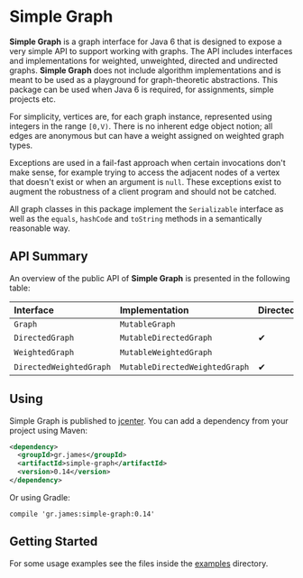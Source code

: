 # Simple Graph

**Simple Graph** is a graph interface for Java 6 that is designed to expose a
very simple API to support working with graphs. The API includes interfaces and
implementations for weighted, unweighted, directed and undirected graphs.
**Simple Graph** does not include algorithm implementations and is meant to be
used as a playground for graph-theoretic abstractions. This package can be used
when Java 6 is required, for assignments, simple projects etc.

For simplicity, vertices are, for each graph instance, represented using
integers in the range `[0,V)`. There is no inherent edge object notion; all
edges are anonymous but can have a weight assigned on weighted graph types.

Exceptions are used in a fail-fast approach when certain invocations don't make
sense, for example trying to access the adjacent nodes of a vertex that doesn't
exist or when an argument is `null`. These exceptions exist to augment the
robustness of a client program and should not be catched.

All graph classes in this package implement the `Serializable` interface as well
as the `equals`, `hashCode` and `toString` methods in a semantically reasonable
way.

## API Summary

An overview of the public API of **Simple Graph** is presented in the following
table:

| Interface               | Implementation                 | Directed | Weighted |
| :---------------------- | :----------------------------- | :------- | :------- |
| `Graph`                 | `MutableGraph`                 |          |          |
| `DirectedGraph`         | `MutableDirectedGraph`         | &#10004; |          |
| `WeightedGraph`         | `MutableWeightedGraph`         |          | &#10004; |
| `DirectedWeightedGraph` | `MutableDirectedWeightedGraph` | &#10004; | &#10004; |

## Using

Simple Graph is published to
[jcenter](https://bintray.com/gstamatelat/simple-graph/simple-graph). You can
add a dependency from your project using Maven:

```xml
<dependency>
  <groupId>gr.james</groupId>
  <artifactId>simple-graph</artifactId>
  <version>0.14</version>
</dependency>
```

Or using Gradle:

```
compile 'gr.james:simple-graph:0.14'
```

## Getting Started

For some usage examples see the files inside the
[examples](src/main/java/gr/james/simplegraph/examples) directory.
